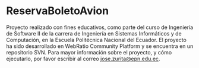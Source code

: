 # ReservaBoletoAvion
Proyecto realizado con fines educativos, como parte del curso de Ingeniería de Software II de la carrera de Ingeniería en Sistemas Informáticos y de Computación, en la Escuela Politécnica Nacional del Ecuador.
El proyecto ha sido desarrollado en WebRatio Community Platform y se encuentra en un repositorio SVN. Para mayor información sobre el proyecto, y cómo ejecutarlo, por favor escribir al correo jose.zurita@epn.edu.ec.
